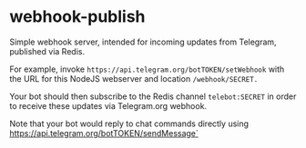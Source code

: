 # webhook-publish

Simple webhook server, intended for incoming updates from Telegram, published via Redis.

For example, invoke `https://api.telegram.org/botTOKEN/setWebhook` with the URL for this NodeJS webserver and location `/webhook/SECRET.`

Your bot should then subscribe to the Redis channel `telebot:SECRET` in order to receive these updates via Telegram.org webhook.

Note that your bot would reply to chat commands directly using https://api.telegram.org/botTOKEN/sendMessage`
